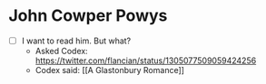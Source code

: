 # John Cowper Powys
- [ ] I want to read him. But what?
  - Asked Codex: https://twitter.com/flancian/status/1305077509059424256
  - Codex said: [[A Glastonbury Romance]]

